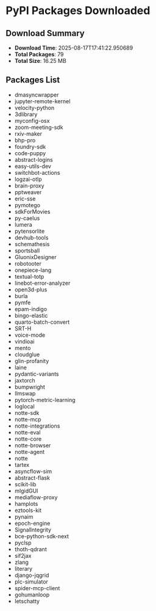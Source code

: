 # PyPI Packages Downloaded

## Download Summary
- **Download Time**: 2025-08-17T17:41:22.950689
- **Total Packages**: 79
- **Total Size**: 16.25 MB

## Packages List
- dmasyncwrapper
- jupyter-remote-kernel
- velocity-python
- 3dlibrary
- myconfig-osx
- zoom-meeting-sdk
- rxiv-maker
- bhp-pro
- foundry-sdk
- code-puppy
- abstract-logins
- easy-utils-dev
- switchbot-actions
- logzai-otlp
- brain-proxy
- pptweaver
- eric-sse
- pymotego
- sdkForMovies
- py-caelus
- lumera
- pytensorlite
- devhub-tools
- schemathesis
- sportsball
- GluonixDesigner
- robotooter
- onepiece-lang
- textual-totp
- linebot-error-analyzer
- open3d-plus
- burla
- pymfe
- epam-indigo
- bingo-elastic
- quarto-batch-convert
- SRT-H
- voice-mode
- vindioai
- mento
- cloudglue
- glin-profanity
- laine
- pydantic-variants
- jaxtorch
- bumpwright
- llmswap
- pytorch-metric-learning
- loglocal
- notte-sdk
- notte-mcp
- notte-integrations
- notte-eval
- notte-core
- notte-browser
- notte-agent
- notte
- tartex
- asyncflow-sim
- abstract-flask
- scikit-lib
- mlgidGUI
- mediaflow-proxy
- hamplots
- eztools-kit
- pynaim
- epoch-engine
- SignalIntegrity
- bce-python-sdk-next
- pyclsp
- thoth-qdrant
- sif2jax
- zlang
- literary
- django-jqgrid
- plc-simulator
- spider-mcp-client
- gohumanloop
- letschatty
